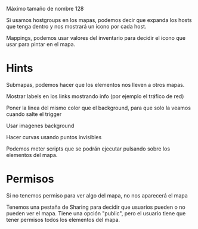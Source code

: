Máximo tamaño de nombre 128

Si usamos hostgroups en los mapas, podemos decir que expanda los hosts que tenga dentro y nos mostrará un icono por cada host.

Mappings, podemos usar valores del inventario para decidir el icono que usar para pintar en el mapa.


# Hints
Submapas, podemos hacer que los elementos nos lleven a otros mapas.

Mostrar labels en los links mostrando info (por ejemplo el tráfico de red)

Poner la linea del mismo color que el background, para que solo la veamos cuando salte el trigger

Usar imagenes background

Hacer curvas usando puntos invisibles

Podemos meter scripts que se podrán ejecutar pulsando sobre los elementos del mapa.



# Permisos
Si no tenemos permiso para ver algo del mapa, no nos aparecerá el mapa

Tenemos una pestaña de Sharing para decidir que usuarios pueden o no pueden ver el mapa.
Tiene una opción "public", pero el usuario tiene que tener permisos todos los elementos del mapa.
